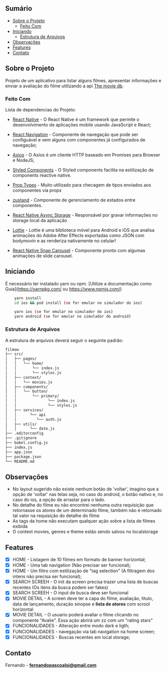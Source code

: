 <!--
***
*** Projeto criado por Fernando Pascoal Gomes
***
-->

<br />
<!-- Sumário -->

## Sumário

- [Sobre o Projeto](#sobre-o-projeto)
  - [Feito Com](#feito-com)
- [Iniciando](#iniciando)
  - [Estrutura de Arquivos](#estrutura-de-arquivos)
- [Observações](#observações)
- [Features](#features)
- [Contato](#contato)

## Sobre o Projeto

Projeto de um aplicativo para listar alguns filmes, apresentar informações e enviar a avaliação do filme utilizando a api <a target="_blank" href="https://www.themoviedb.org/">The movie db</a>.

### Feito Com

Lista de dependencias do Projeto:

- [React Native](https://reactnative.dev/) - O React Native é um framework que permite o desenvolvimento de aplicações mobile usando JavaScript e React;
- [React Navigation](https://reactnavigation.org/) - Componente de navegação que pode ser configuável e vem alguns com componentes já configurados de navegação;
- [Axios](https://github.com/axios/axios) - O Axios é um cliente HTTP baseado em Promises para Browser e NodeJS;
- [Styled Components](https://www.styled-components.com/) - O Styled components facilita na estilização de components reactive native.
- [Prop Types](https://www.npmjs.com/package/prop-types) - Muito utilizado para checagem de tipos enviados aos componentes via props
- [zustand](https://github.com/pmndrs/zustand) -
  Componente de gerenciamento de estados entre componentes.
- [React Native Async Storage](https://github.com/react-native-community/async-storage) - Responsável por gravar informações no storage local da aplicação
- [Lottie](https://github.com/lottie-react-native/lottie-react-native) - Lottie é uma biblioteca móvel para Android e iOS que analisa animações do Adobe After Effects exportadas como JSON com bodymovin e as renderiza nativamente no celular!
- [React Native Snap Carousel](https://github.com/archriss/react-native-snap-carousel) - Componente pronto com algumas animações de slide carousel.

  <!-- GETTING STARTED -->

## Iniciando

É necessário ter instalado yarn ou npm.
[Utilize a documentação como Guia](https://yarnpkg.com/ ou https://www.npmjs.com/)

```bash
    yarn install
    cd ios && pod install (se for emular no simulador do ios)
```

```bash
    yarn ios (se for emular no simulador do ios)
    yarn android (se for emular no simulador do android)
```

### Estrutura de Arquivos

A estrutura de arquivos deverá seguir o seguinte padrão:

```bash
filmow
├── src/
│   ├── pages/
│   │   └── home/
│   │       └── index.js
│   │       └── styles.js
│   ├── context/
│   │   └── movies.js
│   ├── components/
│   │   └── button/
│   │       └── primary/
│   │              └── index.js
│   │              └── styles.js
│   ├── services/
│   │      └── api
│   │         └── auth.js
│   ├── utils/
│   │      └── date.js
├── .editorconfig
├── .gitignore
├── babel.config.js
├── index.js
├── app.json
├── package.json
└── README.md
```

## Observações

- No layout sugerido não existe nenhum botão de 'voltar', imagino que a opção de 'voltar' nas telas seja, no caso do android, o botão nativo e, no caso do ios, a opção de arrastar para o lado.
- No detalhe do filme eu não encontrei nenhuma outra requisição que retornasse os atores de um determinado filme, também não é retornado tal valor na requisição do detalhe do filme
- As tags da home não executam qualquer ação sobre a lista de filmes exibida
- O context movies, genres e theme estão sendo salvos no localstorage

## Features

- [x] HOME - Listagem de 10 filmes em formato de banner horizontal;
- [x] HOME - Uma tab navigation (Não precisar ser funcional);
- [x] HOME - Um filtro com estilização de "tag selection" (A filtragem dos intens não precisa ser funcional);
- [x] SEARCH SCREEH - O init da screen precisa trazer uma lista de buscas recentes (Os itens da busca podem ser fakes)
- [x] SEARCH SCREEH - O input de busca deve ser funcional
- [x] MOVIE DETAIL - A screen deve ter a capa do filme, avaliação, titulo, data de lançamento, duração sinopse e <strong>lista de atores</strong> com scrool horizontal
- [x] MOVIE DETAIL - O usuario poderá avaliar o filme clicando no componente "Avalie". Essa ação abrirá um zz com um "rating stars"
- [x] FUNCIONALIDADES - Alteração entre modo dark e ligth;
- [x] FUNCIONALIDADES - navegação via tab navigation na home screen;
- [x] FUNCIONALIDADES - Buscas recentes em local storage;

<!-- CONTACT -->

## Contato

Fernando - **fernandopascoalsi@gmail.com**
